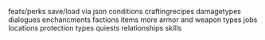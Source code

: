feats/perks
save/load via json
conditions
craftingrecipes
damagetypes
dialogues
enchancments
factions
items
    more armor and weapon types
jobs
locations
protection types
quiests
relationships
skills
